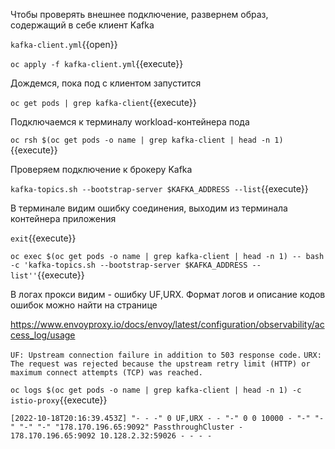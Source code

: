 Чтобы проверять внешнее подключение, развернем образ, содержащий в себе клиент Kafka

`kafka-client.yml`{{open}}

`oc apply -f kafka-client.yml`{{execute}}

Дождемся, пока под с клиентом запустится

`oc get pods | grep kafka-client`{{execute}}

Подключаемся к терминалу workload-контейнера пода

`oc rsh $(oc get pods -o name | grep kafka-client | head -n 1)`{{execute}}

Проверяем подключение к брокеру Kafka

`kafka-topics.sh --bootstrap-server $KAFKA_ADDRESS --list`{{execute}}

В терминале видим ошибку соединения, выходим из терминала контейнера приложения

`exit`{{execute}}

`oc exec $(oc get pods -o name | grep kafka-client | head -n 1) -- bash -c 'kafka-topics.sh --bootstrap-server $KAFKA_ADDRESS --list''`{{execute}}

В логах прокси видим - ошибку UF,URX. Формат логов и описание кодов ошибок можно найти на странице

https://www.envoyproxy.io/docs/envoy/latest/configuration/observability/access_log/usage

`UF: Upstream connection failure in addition to 503 response code.`
`URX: The request was rejected because the upstream retry limit (HTTP) or maximum connect attempts (TCP) was reached.`

`oc logs $(oc get pods -o name | grep kafka-client | head -n 1) -c istio-proxy`{{execute}}

`[2022-10-18T20:16:39.453Z] "- - -" 0 UF,URX - - "-" 0 0 10000 - "-" "-" "-" "-" "178.170.196.65:9092" PassthroughCluster - 178.170.196.65:9092 10.128.2.32:59026 - - - -`
